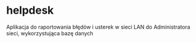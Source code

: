 # helpdesk
Aplikacja do raportowania błędów i usterek w sieci LAN do Administratora sieci, wykorzystująca bazę danych
